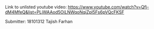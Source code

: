 Link to unlisted youtube video:
https://www.youtube.com/watch?v=Qfj-dM4MfeQ&list=PLjWAAod5OiLNWqoNqiZpl5Fs6pVQcFKSF

Submitter:
18101312 Tajish Farhan
